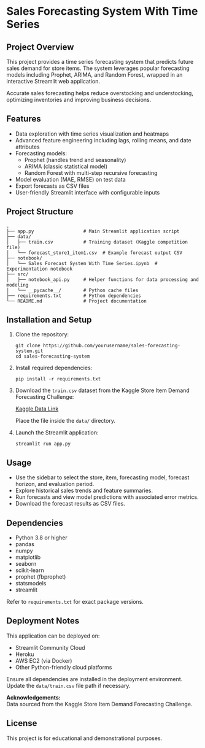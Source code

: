 # Sales Forecasting System With Time Series

## Project Overview

This project provides a time series forecasting system that predicts future sales demand for store items. The system leverages popular forecasting models including Prophet, ARIMA, and Random Forest, wrapped in an interactive Streamlit web application.

Accurate sales forecasting helps reduce overstocking and understocking, optimizing inventories and improving business decisions.

## Features

- Data exploration with time series visualization and heatmaps
- Advanced feature engineering including lags, rolling means, and date attributes
- Forecasting models:
  - Prophet (handles trend and seasonality)
  - ARIMA (classic statistical model)
  - Random Forest with multi-step recursive forecasting
- Model evaluation (MAE, RMSE) on test data
- Export forecasts as CSV files
- User-friendly Streamlit interface with configurable inputs

## Project Structure

```
.
├── app.py                  # Main Streamlit application script
├── data/
│   ├── train.csv           # Training dataset (Kaggle competition file)
│   └── forecast_store1_item1.csv  # Example forecast output CSV
├── notebook/
│   └── Sales Forecast System With Time Series.ipynb  # Experimentation notebook
├── src/
│   ├── notebook_api.py     # Helper functions for data processing and modeling
│   └── __pycache__/        # Python cache files
├── requirements.txt        # Python dependencies
└── README.md               # Project documentation
```

## Installation and Setup

1. Clone the repository:

   ```
   git clone https://github.com/yourusername/sales-forecasting-system.git
   cd sales-forecasting-system
   ```

2. Install required dependencies:

   ```
   pip install -r requirements.txt
   ```

3. Download the `train.csv` dataset from the Kaggle Store Item Demand Forecasting Challenge:

   [Kaggle Data Link](https://www.kaggle.com/competitions/demand-forecasting-kernels-only/data)

   Place the file inside the `data/` directory.

4. Launch the Streamlit application:

   ```
   streamlit run app.py
   ```

## Usage

- Use the sidebar to select the store, item, forecasting model, forecast horizon, and evaluation period.
- Explore historical sales trends and feature summaries.
- Run forecasts and view model predictions with associated error metrics.
- Download the forecast results as CSV files.

## Dependencies

- Python 3.8 or higher
- pandas
- numpy
- matplotlib
- seaborn
- scikit-learn
- prophet (fbprophet)
- statsmodels
- streamlit

Refer to `requirements.txt` for exact package versions.

## Deployment Notes

This application can be deployed on:

- Streamlit Community Cloud
- Heroku
- AWS EC2 (via Docker)
- Other Python-friendly cloud platforms

Ensure all dependencies are installed in the deployment environment. Update the `data/train.csv` file path if necessary.

**Acknowledgements:**  
Data sourced from the Kaggle Store Item Demand Forecasting Challenge.

## License

This project is for educational and demonstrational purposes.
